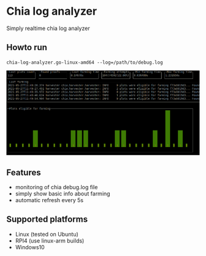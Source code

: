 # Chia log analyzer
Simply realtime chia log analyzer

## Howto run
```
chia-log-analyzer.go-linux-amd64 --log=/path/to/debug.log
```
![Screenshot](./docs/screenshot-1.png)

## Features
- monitoring of chia debug.log file
- simply show basic info about farming
- automatic refresh every 5s

## Supported platforms
- Linux (tested on Ubuntu)
- RPI4 (use linux-arm builds)
- Windows10